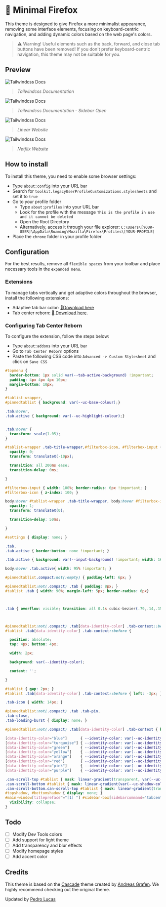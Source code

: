 # 🧪 Minimal Firefox

This theme is designed to give Firefox a more minimalist appearance, removing some interface elements, focusing on keyboard-centric navigation, and adding dynamic colors based on the web page's colors.

> ⚠️ Warning!
Useful elements such as the back, forward, and close tab buttons have been removed! If you don't prefer keyboard-centric navigation, this theme may not be suitable for you.

## Preview
![Tailwindcss Docs](https://github.com/pdro-lucas/my-firefox-customization/blob/main/images/preview1.png)
> _Tailwindcss Documentation_

![Tailwindcss Docs](https://github.com/pdro-lucas/my-firefox-customization/blob/main/images/preview1.1.png)
> _Tailwindcss Documentation - Sidebar Open_

![Tailwindcss Docs](https://github.com/pdro-lucas/my-firefox-customization/blob/main/images/preview2.png)
> _Linear Website_

![Tailwindcss Docs](https://github.com/pdro-lucas/my-firefox-customization/blob/main/images/preview3.png)
> _Netflix Website_


## How to install
To install this theme, you need to enable some browser settings:
- Type `about:config` into your URL bar
- Search for `toolkit.legacyUserProfileCustomizations.stylesheets` and set it to `true`
- Go to your profile folder
  - Type `about:profiles` into your URL bar
  - Look for the profile with the message `This is the profile in use and it cannot be deleted`
  - Open the Root Directory
  - Alternatively, access it through your file explorer: `C:\Users\[YOUR-USER]\AppData\Roaming\Mozilla\Firefox\Profiles\[YOUR-PROFILE]`
- Place the `chrome` folder in your profile folder

## Configuration

For the best results, remove all `flexible spaces` from your toolbar and place necessary tools in the `expanded menu`.

### Extensions

To manage tabs vertically and get adaptive colors throughout the browser, install the following extensions:

- Adaptive tab bar color: [🔗Download here](https://github.com/easonwong-de/Adaptive-Tab-Bar-Color)
- Tab center reborn: [🔗 Download here](https://addons.mozilla.org/en-GB/firefox/addon/tabcenter-reborn/).

### Configuring Tab Center Reborn
To configure the extension, follow the steps below:

- Type `about:addons` into your URL bar
- Go to `Tab Center Reborn` options
- Paste the following CSS code into `Advanced -> Custom Stylesheet` and click on `Save CSS`

```css
#topmenu {
  border-bottom: 1px solid var(--tab-active-background) !important;
  padding: 4px 4px 4px 10px;
  margin-bottom: 10px;
}

#tablist-wrapper,
#pinnedtablist { background: var(--uc-base-colour);}

.tab:hover,
.tab.active { background: var(--uc-highlight-colour);}


.tab:hover {
  transform: scale(1.05);
}

#tablist-wrapper .tab-title-wrapper,#filterbox-icon, #filterbox-input {
  opacity: 0;
  transform: translateX(-10px);

  transition: all 200ms ease;
  transition-delay: 0ms;

}

#filterbox-input { width: 100%; border-radius: 6px !important; }
#filterbox-icon { z-index: 100; }

body:hover #tablist-wrapper .tab-title-wrapper, body:hover #filterbox-icon, body:hover #filterbox-input {
  opacity: 1;
  transform: translateX(0);

  transition-delay: 50ms;

}

#settings { display: none; }

.tab,
.tab.active { border-bottom: none !important; }

.tab.active { background: var(--input-background) !important; width: 16% !important }

body:hover .tab.active{ width: 95% !important; }

#pinnedtablist.compact:not(:empty) { padding-left: 6px; }

#pinnedtablist:not(.compact) .tab { padding: 8px; }
#tablist .tab { width: 90%; margin-left: 5px; border-radius: 6px}



.tab { overflow: visible; transition: all 0.1s cubic-bezier(.79,.14,.15,.86) !important;}



#pinnedtablist:not(.compact) .tab[data-identity-color] .tab-context::before,
#tablist .tab[data-identity-color] .tab-context::before {

  position: absolute;
  top: 4px; bottom: 4px;

  width: 2px;

  background: var(--identity-color);

  content: '';

}

#tablist { gap: 2px; }
#tablist .tab[data-identity-color] .tab-context::before { left: -3px; }

.tab-icon { width: 14px; }

#pinnedtablist:not(.compact) .tab .tab-pin,
.tab-close,
.tab-loading-burst { display: none; }

#pinnedtablist:not(.compact) .tab[data-identity-color] .tab-context { box-shadow: none !important; }

[data-identity-color="blue"]      { --identity-color: var(--uc-identity-colour-blue); }
[data-identity-color="turquoise"] { --identity-color: var(--uc-identity-colour-turquoise); }
[data-identity-color="green"]     { --identity-color: var(--uc-identity-colour-green); }
[data-identity-color="yellow"]    { --identity-color: var(--uc-identity-colour-yellow); }
[data-identity-color="orange"]    { --identity-color: var(--uc-identity-colour-orange); }
[data-identity-color="red"]       { --identity-color: var(--uc-identity-colour-red); }
[data-identity-color="pink"]      { --identity-color: var(--uc-identity-colour-pink); }
[data-identity-color="purple"]    { --identity-color: var(--uc-identity-colour-purple); }

.can-scroll-top #tablist { mask: linear-gradient(transparent, var(--uc-shadow-colour) 40px); }
.can-scroll-bottom #tablist { mask: linear-gradient(var(--uc-shadow-colour) calc(100% - 40px), transparent); }
.can-scroll-bottom.can-scroll-top #tablist { mask: linear-gradient(transparent, var(--uc-shadow-colour) 40px calc(100% - 40px), transparent); }
#topshadow, #bottomshadow { display: none; }
#main-window[titlepreface^="[1] "] #sidebar-box[sidebarcommand="tabcenter-reborn_ariasuni-sidebar-action"] {
  visibility: collapse;
}
```

## Todo

- [ ] Modify Dev Tools colors
- [ ] Add support for light theme
- [ ] Add transparency and blur effects
- [ ] Modify homepage styles
- [ ] Add accent color

## Credits

This theme is based on the [Cascade](https://github.com/andreasgrafen/cascade) theme created by [Andreas Grafen](https://github.com/andreasgrafen). We highly recommend checking out the original theme.

Updated by [Pedro Lucas](https://github.com/pdro-lucas)
